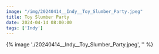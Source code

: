 ```yaml
---
image: "/img/20240414__Indy__Toy_Slumber_Party.jpeg"
title: Toy Slumber Party 
date: 2024-04-14 08:00:00
tags: ['Indy']
---
```

{% image './20240414__Indy__Toy_Slumber_Party.jpeg', '' %}